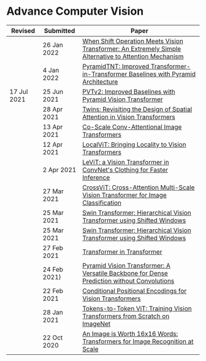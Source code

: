 # Advance Computer Vision

| Revised | Submitted | Paper |
| --- | --- | --- |
|  | 26 Jan 2022 | [When Shift Operation Meets Vision Transformer: An Extremely Simple Alternative to Attention Mechanism](https://arxiv.org/abs/2201.10801) |
| | 4 Jan 2022 | [PyramidTNT: Improved Transformer-in-Transformer Baselines with Pyramid Architecture](https://arxiv.org/abs/2201.00978)|
| 17 Jul 2021 | 25 Jun 2021 | [PVTv2: Improved Baselines with Pyramid Vision Transformer](https://arxiv.org/abs/2106.13797) |
| | 28 Apr 2021 | [Twins: Revisiting the Design of Spatial Attention in Vision Transformers](https://arxiv.org/abs/2104.13840) |
| | 13 Apr 2021 | [Co-Scale Conv-Attentional Image Transformers](https://arxiv.org/abs/2104.06399) | 
| | 12 Apr 2021 | [LocalViT: Bringing Locality to Vision Transformers](https://arxiv.org/abs/2104.05707) | 
| | 2 Apr 2021 | [LeViT: a Vision Transformer in ConvNet's Clothing for Faster Inference](https://arxiv.org/abs/2104.01136) |
| | 27 Mar 2021 | [CrossViT: Cross-Attention Multi-Scale Vision Transformer for Image Classification](https://arxiv.org/abs/2103.14899) | |
| | 25 Mar 2021 | [Swin Transformer: Hierarchical Vision Transformer using Shifted Windows](https://arxiv.org/abs/2103.14030) |
| | 25 Mar 2021 | [Swin Transformer: Hierarchical Vision Transformer using Shifted Windows](https://arxiv.org/abs/2103.14030) |
| | 27 Feb 2021 | [Transformer in Transformer](https://arxiv.org/abs/2103.00112) |
| | 24 Feb 2021) | [Pyramid Vision Transformer: A Versatile Backbone for Dense Prediction without Convolutions](https://arxiv.org/abs/2102.12122) |
| | 22 Feb 2021 | [Conditional Positional Encodings for Vision Transformers](https://arxiv.org/abs/2102.10882) |
| | 28 Jan 2021 | [Tokens-to-Token ViT: Training Vision Transformers from Scratch on ImageNet](https://arxiv.org/abs/2101.11986) |
| | 22 Oct 2020 | [An Image is Worth 16x16 Words: Transformers for Image Recognition at Scale](https://arxiv.org/abs/2010.11929) |